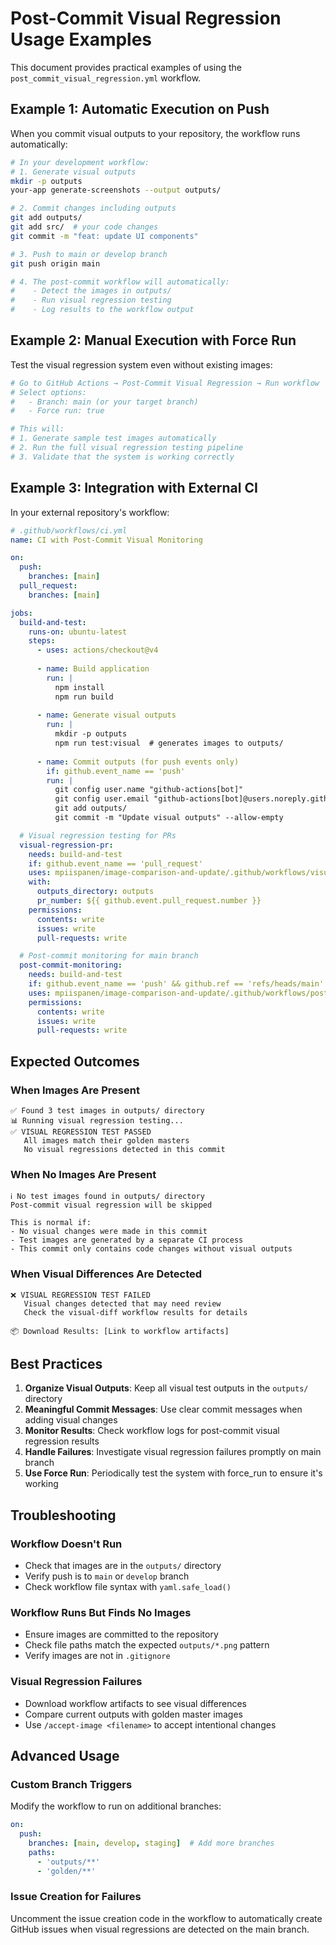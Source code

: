 # Post-Commit Visual Regression Usage Examples

This document provides practical examples of using the `post_commit_visual_regression.yml` workflow.

## Example 1: Automatic Execution on Push

When you commit visual outputs to your repository, the workflow runs automatically:

```bash
# In your development workflow:
# 1. Generate visual outputs
mkdir -p outputs
your-app generate-screenshots --output outputs/

# 2. Commit changes including outputs
git add outputs/
git add src/  # your code changes
git commit -m "feat: update UI components"

# 3. Push to main or develop branch
git push origin main

# 4. The post-commit workflow will automatically:
#    - Detect the images in outputs/
#    - Run visual regression testing
#    - Log results to the workflow output
```

## Example 2: Manual Execution with Force Run

Test the visual regression system even without existing images:

```bash
# Go to GitHub Actions → Post-Commit Visual Regression → Run workflow
# Select options:
#   - Branch: main (or your target branch)
#   - Force run: true

# This will:
# 1. Generate sample test images automatically
# 2. Run the full visual regression testing pipeline
# 3. Validate that the system is working correctly
```

## Example 3: Integration with External CI

In your external repository's workflow:

```yaml
# .github/workflows/ci.yml
name: CI with Post-Commit Visual Monitoring

on:
  push:
    branches: [main]
  pull_request:
    branches: [main]

jobs:
  build-and-test:
    runs-on: ubuntu-latest
    steps:
      - uses: actions/checkout@v4
      
      - name: Build application
        run: |
          npm install
          npm run build
      
      - name: Generate visual outputs
        run: |
          mkdir -p outputs
          npm run test:visual  # generates images to outputs/
      
      - name: Commit outputs (for push events only)
        if: github.event_name == 'push'
        run: |
          git config user.name "github-actions[bot]"
          git config user.email "github-actions[bot]@users.noreply.github.com"
          git add outputs/
          git commit -m "Update visual outputs" --allow-empty

  # Visual regression testing for PRs
  visual-regression-pr:
    needs: build-and-test
    if: github.event_name == 'pull_request'
    uses: mpiispanen/image-comparison-and-update/.github/workflows/visual-diff.yml@main
    with:
      outputs_directory: outputs
      pr_number: ${{ github.event.pull_request.number }}
    permissions:
      contents: write
      issues: write
      pull-requests: write

  # Post-commit monitoring for main branch
  post-commit-monitoring:
    needs: build-and-test
    if: github.event_name == 'push' && github.ref == 'refs/heads/main'
    uses: mpiispanen/image-comparison-and-update/.github/workflows/post_commit_visual_regression.yml@main
    permissions:
      contents: write
      issues: write
      pull-requests: write
```

## Expected Outcomes

### When Images Are Present
```
✅ Found 3 test images in outputs/ directory
📊 Running visual regression testing...
✅ VISUAL REGRESSION TEST PASSED
   All images match their golden masters
   No visual regressions detected in this commit
```

### When No Images Are Present
```
ℹ️ No test images found in outputs/ directory
Post-commit visual regression will be skipped

This is normal if:
- No visual changes were made in this commit  
- Test images are generated by a separate CI process
- This commit only contains code changes without visual outputs
```

### When Visual Differences Are Detected
```
❌ VISUAL REGRESSION TEST FAILED
   Visual changes detected that may need review
   Check the visual-diff workflow results for details

📦 Download Results: [Link to workflow artifacts]
```

## Best Practices

1. **Organize Visual Outputs**: Keep all visual test outputs in the `outputs/` directory
2. **Meaningful Commit Messages**: Use clear commit messages when adding visual changes
3. **Monitor Results**: Check workflow logs for post-commit visual regression results
4. **Handle Failures**: Investigate visual regression failures promptly on main branch
5. **Use Force Run**: Periodically test the system with force_run to ensure it's working

## Troubleshooting

### Workflow Doesn't Run
- Check that images are in the `outputs/` directory
- Verify push is to `main` or `develop` branch
- Check workflow file syntax with `yaml.safe_load()`

### Workflow Runs But Finds No Images
- Ensure images are committed to the repository
- Check file paths match the expected `outputs/*.png` pattern
- Verify images are not in `.gitignore`

### Visual Regression Failures
- Download workflow artifacts to see visual differences
- Compare current outputs with golden master images
- Use `/accept-image <filename>` to accept intentional changes

## Advanced Usage

### Custom Branch Triggers
Modify the workflow to run on additional branches:

```yaml
on:
  push:
    branches: [main, develop, staging]  # Add more branches
    paths:
      - 'outputs/**'
      - 'golden/**'
```

### Issue Creation for Failures
Uncomment the issue creation code in the workflow to automatically create GitHub issues when visual regressions are detected on the main branch.